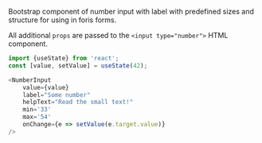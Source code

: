 Bootstrap component of number input with label with predefined sizes and structure for using in foris forms.

All additional `props` are passed to the `<input type="number">` HTML component.

```js
import {useState} from 'react';
const [value, setValue] = useState(42);

<NumberInput
    value={value}
    label="Some number" 
    helpText="Read the small text!"
    min='33'
    max='54'
    onChange={e => setValue(e.target.value)}
/>
```
